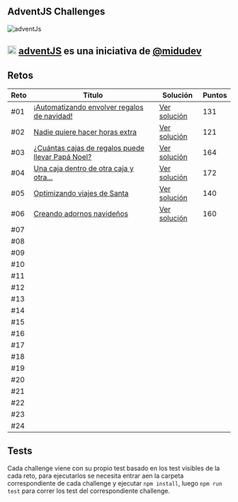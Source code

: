 ## AdventJS Challenges

![adventJs](https://i.imgur.com/iv17QFL.png)

## <img src="https://adventjs.dev/android-icon-192x192.png" width="20" height="20" /> <strong> [adventJS](https://adventjs.dev/es) es una iniciativa de [@midudev](https://midu.dev/)</strong>
 

## Retos

| Reto | Título                                                                                          | Solución                          | Puntos |
| ---  | ----------------------------------------------------------------------------------------------- | --------------------------------- | ------ |
| #01  | [¡Automatizando envolver regalos de navidad!](https://adventjs.dev/es/challenges/2022/1)        | [Ver solución](./challenge01/)    |  131   |
| #02  | [Nadie quiere hacer horas extra](https://adventjs.dev/es/challenges/2022/2)                     | [Ver solución](./challenge02/)    |  121   |
| #03  | [¿Cuántas cajas de regalos puede llevar Papá Noel?](https://adventjs.dev/es/challenges/2022/3)  | [Ver solución](./challenge03/)    |  164   |
| #04  | [Una caja dentro de otra caja y otra...](https://adventjs.dev/es/challenges/2022/4)             | [Ver solución](./challenge04/)    |  172   |
| #05  | [Optimizando viajes de Santa](https://adventjs.dev/es/challenges/2022/5)                        | [Ver solución](./challenge05/)    |  140   |
| #06  | [Creando adornos navideños](https://adventjs.dev/es/challenges/2022/6)                          | [Ver solución](./challenge06/)    |  160   |
| #07  |                                                                                                 |                                   |        |
| #08  |                                                                                                 |                                   |        |
| #09  |                                                                                                 |                                   |        |
| #10  |                                                                                                 |                                   |        |
| #11  |                                                                                                 |                                   |        |
| #12  |                                                                                                 |                                   |        |
| #13  |                                                                                                 |                                   |        |
| #14  |                                                                                                 |                                   |        |
| #15  |                                                                                                 |                                   |        |
| #16  |                                                                                                 |                                   |        |
| #17  |                                                                                                 |                                   |        |
| #18  |                                                                                                 |                                   |        |
| #19  |                                                                                                 |                                   |        |
| #20  |                                                                                                 |                                   |        |
| #21  |                                                                                                 |                                   |        |
| #22  |                                                                                                 |                                   |        |
| #23  |                                                                                                 |                                   |        |
| #24  |                                                                                                 |                                   |        |

## Tests

Cada challenge viene con su propio test basado en los test visibles de la cada reto, para ejecutarlos se necesita entrar aen la carpeta correspondiente de cada challenge y ejecutar `npm install`, luego `npm run test` para correr los test del correspondiente challenge.